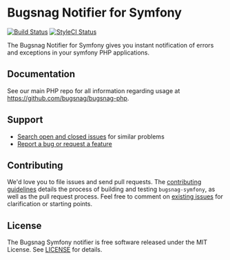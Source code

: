 # Bugsnag Notifier for Symfony

[![Build Status](https://img.shields.io/travis/bugsnag/bugsnag-symfony/master.svg?style=flat-square)](https://travis-ci.org/bugsnag/bugsnag-symfony)
[![StyleCI Status](https://styleci.io/repos/62738129/shield?branch=master)](https://styleci.io/repos/62738129)


The Bugsnag Notifier for Symfony gives you instant notification of errors and
exceptions in your symfony PHP applications.


## Documentation

See our main PHP repo for all information regarding usage at https://github.com/bugsnag/bugsnag-php.


## Support

* [Search open and closed issues](https://github.com/bugsnag/bugsnag-symfony/issues?utf8=✓&q=is%3Aissue) for similar problems
* [Report a bug or request a feature](https://github.com/bugsnag/bugsnag-symfony/issues/new)


## Contributing

We'd love you to file issues and send pull requests. The [contributing
guidelines](CONTRIBUTING.md) details the process of building and testing
`bugsnag-symfony`, as well as the pull request process. Feel free to comment
on [existing issues](https://github.com/bugsnag/bugsnag-symfony/issues) for
clarification or starting points.


## License

The Bugsnag Symfony notifier is free software released under the MIT License.
See [LICENSE](LICENSE) for details.
